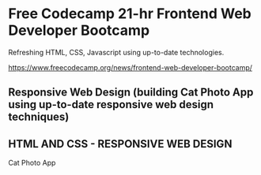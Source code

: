 # **Free Codecamp 21-hr Frontend Web Developer Bootcamp**

Refreshing HTML, CSS, Javascript using up-to-date technologies. 
 
https://www.freecodecamp.org/news/frontend-web-developer-bootcamp/

## **Responsive Web Design (building Cat Photo App using up-to-date responsive web design techniques)**

## **HTML AND CSS - RESPONSIVE WEB DESIGN**
Cat Photo App

